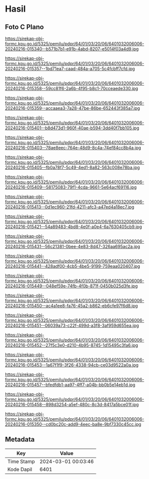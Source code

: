 # Hasil

## Foto C Plano

https://sirekap-obj-formc.kpu.go.id/5325/pemilu/pdpr/64/01/03/20/06/6401032006006-20240216-015340--b571b7b1-e91b-4abd-8207-e5014f03a4d9.jpg

https://sirekap-obj-formc.kpu.go.id/5325/pemilu/pdpr/64/01/03/20/06/6401032006006-20240216-015357--1bd71ea7-caad-484a-a705-5c4fcbff7cfd.jpg

https://sirekap-obj-formc.kpu.go.id/5325/pemilu/pdpr/64/01/03/20/06/6401032006006-20240216-015358--59cc81f6-2a6b-4f95-b8c1-70cceaede330.jpg

https://sirekap-obj-formc.kpu.go.id/5325/pemilu/pdpr/64/01/03/20/06/6401032006006-20240216-015359--accaaea3-7a28-47be-86be-652443f385a7.jpg

https://sirekap-obj-formc.kpu.go.id/5325/pemilu/pdpr/64/01/03/20/06/6401032006006-20240216-015401--b8d473d1-960f-40ae-b594-3dd40f7bb105.jpg

https://sirekap-obj-formc.kpu.go.id/5325/pemilu/pdpr/64/01/03/20/06/6401032006006-20240216-015403--78ae8eec-764e-48d9-8c4a-74ef84cc8b4a.jpg

https://sirekap-obj-formc.kpu.go.id/5325/pemilu/pdpr/64/01/03/20/06/6401032006006-20240216-015405--fb0a78f7-5c49-4ed1-8a82-563c008e78ba.jpg

https://sirekap-obj-formc.kpu.go.id/5325/pemilu/pdpr/64/01/03/20/06/6401032006006-20240216-015409--58175083-79f1-4cda-9661-5e64acf69116.jpg

https://sirekap-obj-formc.kpu.go.id/5325/pemilu/pdpr/64/01/03/20/06/6401032006006-20240216-015413--0d1ec960-21fd-4211-afc3-a47ed4a18ec7.jpg

https://sirekap-obj-formc.kpu.go.id/5325/pemilu/pdpr/64/01/03/20/06/6401032006006-20240216-015421--54a89483-4bd8-4e0f-a0e4-6a7630405cb9.jpg

https://sirekap-obj-formc.kpu.go.id/5325/pemilu/pdpr/64/01/03/20/06/6401032006006-20240216-015431--56c21381-0bee-4e83-8d47-326aa695ac2a.jpg

https://sirekap-obj-formc.kpu.go.id/5325/pemilu/pdpr/64/01/03/20/06/6401032006006-20240216-015441--428adf00-4cb5-4be5-9199-759eaa020407.jpg

https://sirekap-obj-formc.kpu.go.id/5325/pemilu/pdpr/64/01/03/20/06/6401032006006-20240216-015449--048ef59e-74fb-4f0b-871f-0450b025d3fe.jpg

https://sirekap-obj-formc.kpu.go.id/5325/pemilu/pdpr/64/01/03/20/06/6401032006006-20240216-015450--ac4a1ee8-fa76-45a2-b862-eb6cfe97f6d8.jpg

https://sirekap-obj-formc.kpu.go.id/5325/pemilu/pdpr/64/01/03/20/06/6401032006006-20240216-015451--06039a73-c22f-499d-a3f8-3af959d655ea.jpg

https://sirekap-obj-formc.kpu.go.id/5325/pemilu/pdpr/64/01/03/20/06/6401032006006-20240216-015452--27f5c3e0-d210-4b95-8745-1d15495c3fa6.jpg

https://sirekap-obj-formc.kpu.go.id/5325/pemilu/pdpr/64/01/03/20/06/6401032006006-20240216-015453--1a67f1f9-3f26-4338-94cb-ce03d9522a0a.jpg

https://sirekap-obj-formc.kpu.go.id/5325/pemilu/pdpr/64/01/03/20/06/6401032006006-20240216-015457--bfedfdb1-aa97-4ff7-a04b-bb0b5e14eb1d.jpg

https://sirekap-obj-formc.kpu.go.id/5325/pemilu/pdpr/64/01/03/20/06/6401032006006-20240216-015458--898d3254-a5ef-480c-8c3d-8417a5bce01f.jpg

https://sirekap-obj-formc.kpu.go.id/5325/pemilu/pdpr/64/01/03/20/06/6401032006006-20240216-015350--cd0bc20c-add9-4eec-ba8e-9bf7330c45cc.jpg


## Metadata

| Key        | Value               |
| ---------- | ------------------- |
| Time Stamp | 2024-03-01 00:03:46 |
| Kode Dapil | 6401                |



